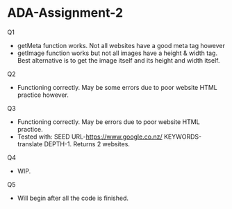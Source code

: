 # ADA-Assignment-2
Q1
- getMeta function works. Not all websites have a good meta tag however
- getImage function works but not all images have a height & width tag. Best alternative is to get the image itself and its height 
  and width itself. 
  
Q2
- Functioning correctly. May be some errors due to poor website HTML practice however.

Q3
- Functioning correctly. May be errors due to poor website HTML practice.
- Tested with: SEED URL-https://www.google.co.nz/ KEYWORDS-translate DEPTH-1. Returns 2 websites.

Q4
- WIP.

Q5
- Will begin after all the code is finished.
